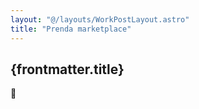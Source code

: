 ```yaml
---
layout: "@/layouts/WorkPostLayout.astro"
title: "Prenda marketplace"
---
```


## {frontmatter.title}

🚧
